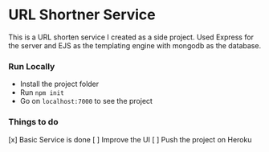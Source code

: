 # URL Shortner Service
This is a URL shorten service I created as a side project. Used Express for the server and 
EJS as the templating engine with mongodb as the database.

### Run Locally
- Install the project folder
- Run `npm init`
- Go on `localhost:7000` to see the project

### Things to do
[x] Basic Service is done
[ ] Improve the UI
[ ] Push the project on Heroku
